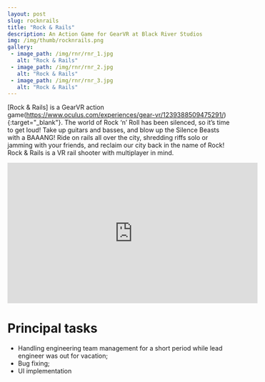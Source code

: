 ```yaml
---
layout: post
slug: rocknrails
title: "Rock & Rails"
description: An Action Game for GearVR at Black River Studios
img: /img/thumb/rocknrails.png
gallery:
 - image_path: /img/rnr/rnr_1.jpg
   alt: "Rock & Rails"
 - image_path: /img/rnr/rnr_2.jpg
   alt: "Rock & Rails"
 - image_path: /img/rnr/rnr_3.jpg
   alt: "Rock & Rails"
---
```


[Rock & Rails] is a GearVR action game(https://www.oculus.com/experiences/gear-vr/1239388509475291/){:target="_blank"}. The world of Rock ‘n’ Roll has been silenced, so it’s time to get loud! Take up guitars and basses, and blow up the Silence Beasts with a BAAANG! Ride on rails all over the city, shredding riffs solo or jamming with your friends, and reclaim our city back in the name of Rock! Rock & Rails is a VR rail shooter with multiplayer in mind.

<p style="text-align:center"><iframe width="560" height="315" src="https://www.youtube.com/embed/aX-dYMQYJDQ" frameborder="0" allow="autoplay; encrypted-media" allowfullscreen></iframe></p>

# Principal tasks
- Handling engineering team management for a short period while lead engineer was out for vacation;
- Bug fixing;
- UI implementation
